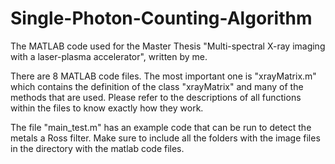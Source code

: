 # Single-Photon-Counting-Algorithm
The MATLAB code used for the Master Thesis "Multi-spectral X-ray imaging with a laser-plasma accelerator", written by me. 

There are 8 MATLAB code files. The most important one is "xrayMatrix.m" which contains the definition of the class "xrayMatrix" and many of the methods that are used. Please refer to the descriptions of all functions within the files to know exactly how they work.

The file "main_test.m" has an example code that can be run to detect the metals a Ross filter. Make sure to include all the folders with the image files in the directory with the matlab code files.
